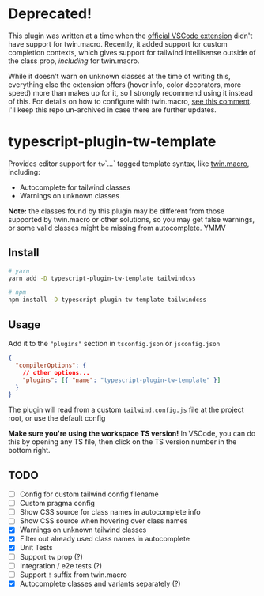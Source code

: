 # Deprecated!

This plugin was written at a time when the [official VSCode extension](https://github.com/tailwindlabs/tailwindcss-intellisense) didn't have support for twin.macro. Recently, it added support for custom completion contexts, which gives support for tailwind intellisense outside of the class prop, _including_ for twin.macro.

While it doesn't warn on unknown classes at the time of writing this, everything else the extension offers (hover info, color decorators, more speed) more than makes up for it, so I strongly recommend using it instead of this. For details on how to configure with twin.macro, [see this comment](https://github.com/tailwindlabs/tailwindcss-intellisense/issues/129). I'll keep this repo un-archived in case there are further updates.

# typescript-plugin-tw-template

Provides editor support for `tw`\`...\` tagged template syntax, like [twin.macro](https://github.com/ben-rogerson/twin.macro), including:

- Autocomplete for tailwind classes
- Warnings on unknown classes

**Note:** the classes found by this plugin may be different from those supported by twin.macro or other solutions, so you may get false warnings, or some valid classes might be missing from autocomplete. YMMV

## Install

```bash
# yarn
yarn add -D typescript-plugin-tw-template tailwindcss

# npm
npm install -D typescript-plugin-tw-template tailwindcss
```

## Usage

Add it to the `"plugins"` section in `tsconfig.json` or `jsconfig.json`

```json
{
  "compilerOptions": {
    // other options...
    "plugins": [{ "name": "typescript-plugin-tw-template" }]
  }
}
```

The plugin will read from a custom `tailwind.config.js` file at the project root, or use the default config

**Make sure you're using the workspace TS version!** In VSCode, you can do this by opening any TS file, then click on the TS version number in the bottom right.

## TODO

- [ ] Config for custom tailwind config filename
- [ ] Custom pragma config
- [ ] Show CSS source for class names in autocomplete info
- [ ] Show CSS source when hovering over class names
- [x] Warnings on unknown tailwind classes
- [x] Filter out already used class names in autocomplete
- [x] Unit Tests
- [ ] Support `tw` prop (?)
- [ ] Integration / e2e tests (?)
- [ ] Support `!` suffix from twin.macro
- [x] Autocomplete classes and variants separately (?)
